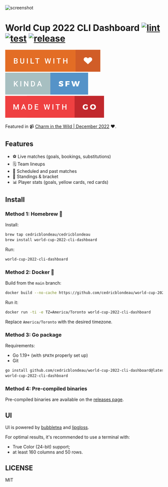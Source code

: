 ![screenshot](https://raw.githubusercontent.com/cedricblondeau/world-cup-2022-cli-dashboard/main/screenshot.png)

# World Cup 2022 CLI Dashboard [![lint](https://github.com/cedricblondeau/world-cup-2022-cli-dashboard/workflows/lint/badge.svg)](https://github.com/cedricblondeau/world-cup-2022-cli-dashboard/actions) [![test](https://github.com/cedricblondeau/world-cup-2022-cli-dashboard/workflows/test/badge.svg)](https://github.com/cedricblondeau/world-cup-2022-cli-dashboard/actions) [![release](https://badgen.net/github/release/cedricblondeau/world-cup-2022-cli-dashboard)](https://github.com/cedricblondeau/world-cup-2022-cli-dashboard/releases)

[![forthebadge](https://raw.githubusercontent.com/BraveUX/for-the-badge/master/src/images/badges//built-with-love.svg)](https://forthebadge.com) [![forthebadge](https://raw.githubusercontent.com/BraveUX/for-the-badge/master/src/images/badges/kinda-sfw.svg)](https://forthebadge.com) [![forthebadge](https://raw.githubusercontent.com/BraveUX/for-the-badge/master/src/images/badges/made-with-go.svg)](https://forthebadge.com)

Featured in 📹 [Charm in the Wild | December 2022](https://www.youtube.com/watch?v=XuTb7Ao27w4&t=252s) ❤️.

## Features

- ⚽ Live matches (goals, bookings, substitutions)
- 🗒️ Team lineups
- 📅 Scheduled and past matches
- 📒 Standings & bracket
- 📊 Player stats (goals, yellow cards, red cards)

## Install

### Method 1: Homebrew 🍺

Install:
```bash
brew tap cedricblondeau/cedricblondeau
brew install world-cup-2022-cli-dashboard
```

Run:
```bash
world-cup-2022-cli-dashboard
```

### Method 2: Docker 🐳

Build from the `main` branch:
```bash
docker build --no-cache https://github.com/cedricblondeau/world-cup-2022-cli-dashboard.git#main -t world-cup-2022-cli-dashboard
```

Run it:
```bash
docker run -ti -e TZ=America/Toronto world-cup-2022-cli-dashboard
```

Replace `America/Toronto` with the desired timezone.

### Method 3: Go package

Requirements:
- Go 1.19+ (with `$PATH` properly set up)
- Git

```bash
go install github.com/cedricblondeau/world-cup-2022-cli-dashboard@latest
world-cup-2022-cli-dashboard
```

### Method 4: Pre-compiled binaries

Pre-compiled binaries are available on the [releases page](https://github.com/cedricblondeau/world-cup-2022-cli-dashboard/releases).

## UI

UI is powered by [bubbletea](https://github.com/charmbracelet/bubbletea) and [lipgloss](https://github.com/charmbracelet/lipgloss).

For optimal results, it's recommended to use a terminal with:
- True Color (24-bit) support;
- at least 160 columns and 50 rows.

## LICENSE

MIT
